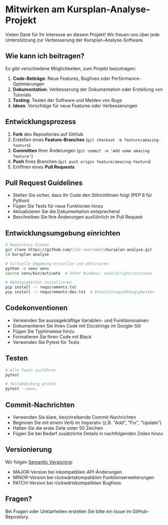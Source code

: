 # Mitwirken am Kursplan-Analyse-Projekt

Vielen Dank für Ihr Interesse an diesem Projekt! Wir freuen uns über jede Unterstützung zur Verbesserung der Kursplan-Analyse-Software.

## Wie kann ich beitragen?

Es gibt verschiedene Möglichkeiten, zum Projekt beizutragen:

1. **Code-Beiträge**: Neue Features, Bugfixes oder Performance-Optimierungen
2. **Dokumentation**: Verbesserung der Dokumentation oder Erstellung von Tutorials
3. **Testing**: Testen der Software und Melden von Bugs
4. **Ideen**: Vorschläge für neue Features oder Verbesserungen

## Entwicklungsprozess

1. **Fork** des Repositories auf GitHub
2. Erstellen eines **Feature-Branches** (`git checkout -b feature/amazing-feature`)
3. **Committen** Ihrer Änderungen (`git commit -m 'Add some amazing feature'`)
4. **Push** Ihres Branches (`git push origin feature/amazing-feature`)
5. Eröffnen eines **Pull Requests**

## Pull Request Guidelines

- Stellen Sie sicher, dass Ihr Code den Stilrichtlinien folgt (PEP 8 für Python)
- Fügen Sie Tests für neue Funktionen hinzu
- Aktualisieren Sie die Dokumentation entsprechend
- Beschreiben Sie Ihre Änderungen ausführlich im Pull Request

## Entwicklungsumgebung einrichten

```bash
# Repository klonen
git clone https://github.com/[ihr-username]/kursplan-analyse.git
cd kursplan-analyse

# Virtuelle Umgebung erstellen und aktivieren
python -m venv venv
source venv/bin/activate  # Unter Windows: venv\Scripts\activate

# Abhängigkeiten installieren
pip install -r requirements.txt
pip install -r requirements-dev.txt  # Entwicklungsabhängigkeiten
```

## Codekonventionen

- Verwenden Sie aussagekräftige Variablen- und Funktionsnamen
- Dokumentieren Sie Ihren Code mit Docstrings im Google-Stil
- Fügen Sie Typhinweise hinzu
- Formatieren Sie Ihren Code mit Black
- Verwenden Sie Pytest für Tests

## Testen

```bash
# Alle Tests ausführen
pytest

# Testabdeckung prüfen
pytest --cov=.
```

## Commit-Nachrichten

- Verwenden Sie klare, beschreibende Commit-Nachrichten
- Beginnen Sie mit einem Verb im Imperativ (z.B. "Add", "Fix", "Update")
- Halten Sie die erste Zeile unter 50 Zeichen
- Fügen Sie bei Bedarf zusätzliche Details in nachfolgenden Zeilen hinzu

## Versionierung

Wir folgen [Semantic Versioning](https://semver.org/):

- MAJOR-Version bei inkompatiblen API-Änderungen
- MINOR-Version bei rückwärtskompatiblen Funktionserweiterungen
- PATCH-Version bei rückwärtskompatiblen Bugfixes

## Fragen?

Bei Fragen oder Unklarheiten erstellen Sie bitte ein Issue im GitHub-Repository.
